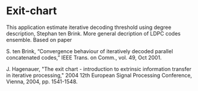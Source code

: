# Exit-chart
This application estimate iterative decoding threshold using degree description, Stephan ten Brink. More general decription of LDPC codes ensemble. Based on paper


S. ten Brink, “Convergence behaviour of iteratively decoded parallel concatenated codes,” IEEE Trans. on Comm., vol. 49, Oct 2001.


J. Hagenauer, "The exit chart - introduction to extrinsic information transfer in iterative processing," 2004 12th European Signal Processing Conference, Vienna, 2004, pp. 1541-1548.
